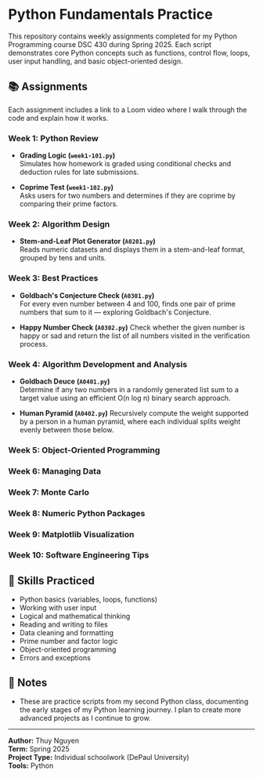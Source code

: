 # Python Fundamentals Practice

This repository contains weekly assignments completed for my Python Programming course DSC 430 during Spring 2025. Each script demonstrates core Python concepts such as functions, control flow, loops, user input handling, and basic object-oriented design.

## 📚 Assignments

Each assignment includes a link to a Loom video where I walk through the code and explain how it works.

### Week 1: Python Review
- **Grading Logic (`week1-101.py`)**  
  Simulates how homework is graded using conditional checks and deduction rules for late submissions.

- **Coprime Test (`week1-102.py`)**  
  Asks users for two numbers and determines if they are coprime by comparing their prime factors.

### Week 2: Algorithm Design
- **Stem-and-Leaf Plot Generator (`A0201.py`)**  
  Reads numeric datasets and displays them in a stem-and-leaf format, grouped by tens and units.

### Week 3: Best Practices
- **Goldbach's Conjecture Check (`A0301.py`)**  
  For every even number between 4 and 100, finds one pair of prime numbers that sum to it — exploring Goldbach's Conjecture.

- **Happy Number Check (`A0302.py`)**
  Check whether the given number is happy or sad and return the list of all numbers visited in the verification process.

### Week 4: Algorithm Development and Analysis
- **Goldbach Deuce (`A0401.py`)**  
  Determine if any two numbers in a randomly generated list sum to a target value using an efficient O(n log n) binary search approach.

- **Human Pyramid (`A0402.py`)**
  Recursively compute the weight supported by a person in a human pyramid, where each individual splits weight evenly between those below.
  
### Week 5: Object-Oriented Programming

### Week 6: Managing Data

### Week 7: Monte Carlo

### Week 8: Numeric Python Packages

### Week 9: Matplotlib Visualization

### Week 10: Software Engineering Tips


## 🧠 Skills Practiced
- Python basics (variables, loops, functions)
- Working with user input
- Logical and mathematical thinking
- Reading and writing to files
- Data cleaning and formatting
- Prime number and factor logic
- Object-oriented programming
- Errors and exceptions

## 📌 Notes
- These are practice scripts from my second Python class, documenting the early stages of my Python learning journey. I plan to create more advanced projects as I continue to grow.

---
**Author:** Thuy Nguyen  
**Term:** Spring 2025  
**Project Type:** Individual schoolwork (DePaul University)  
**Tools:** Python
